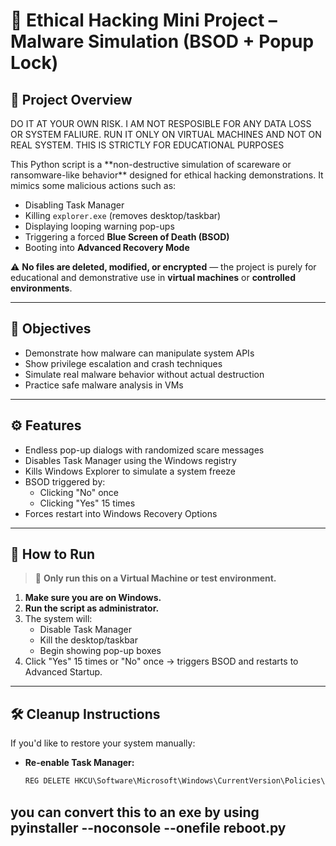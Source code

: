 # 🔐 Ethical Hacking Mini Project – Malware Simulation (BSOD + Popup Lock)

## 📌 Project Overview

<P>DO IT AT YOUR OWN RISK. I AM NOT RESPOSIBLE FOR ANY DATA LOSS OR SYSTEM FALIURE. RUN IT ONLY ON VIRTUAL MACHINES AND NOT ON REAL SYSTEM. THIS IS STRICTLY FOR EDUCATIONAL PURPOSES</P>
This Python script is a **non-destructive simulation of scareware or ransomware-like behavior** designed for ethical hacking demonstrations. It mimics some malicious actions such as:

- Disabling Task Manager
- Killing `explorer.exe` (removes desktop/taskbar)
- Displaying looping warning pop-ups
- Triggering a forced **Blue Screen of Death (BSOD)**
- Booting into **Advanced Recovery Mode**

⚠️ **No files are deleted, modified, or encrypted** — the project is purely for educational and demonstrative use in **virtual machines** or **controlled environments**.

---

## 🎯 Objectives

- Demonstrate how malware can manipulate system APIs
- Show privilege escalation and crash techniques
- Simulate real malware behavior without actual destruction
- Practice safe malware analysis in VMs

---

## ⚙️ Features

- Endless pop-up dialogs with randomized scare messages
- Disables Task Manager using the Windows registry
- Kills Windows Explorer to simulate a system freeze
- BSOD triggered by:
  - Clicking "No" once
  - Clicking "Yes" 15 times
- Forces restart into Windows Recovery Options

---

## 🚀 How to Run

> 🧪 **Only run this on a Virtual Machine or test environment.**

1. **Make sure you are on Windows.**
2. **Run the script as administrator.**
3. The system will:
   - Disable Task Manager
   - Kill the desktop/taskbar
   - Begin showing pop-up boxes
4. Click "Yes" 15 times or "No" once → triggers BSOD and restarts to Advanced Startup.

---

## 🛠️ Cleanup Instructions

If you'd like to restore your system manually:

- **Re-enable Task Manager:**

  ```cmd
  REG DELETE HKCU\Software\Microsoft\Windows\CurrentVersion\Policies\System /v DisableTaskMgr /f

## you can convert this to an exe by using pyinstaller --noconsole --onefile reboot.py
